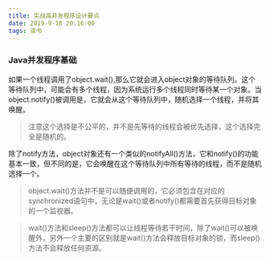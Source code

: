 ```yaml
---
title: 实战高并发程序设计要点
date: 2019-9-18 20:16:00
tags: 读书
---
```


### Java并发程序基础

如果一个线程调用了object.wait(),那么它就会进入object对象的等待队列。这个等待队列中，可能会有多个线程，因为系统运行多个线程同时等待某一个对象。当object.notify()被调用是，它就会从这个等待队列中，随机选择一个线程，并将其唤醒。
> 注意这个选择是不公平的，并不是先等待的线程会被优先选择，这个选择完全是随机的。

除了notify方法，object对象还有一个类似的notifyAll()方法，它和notify()的功能基本一致，但不同的是，它会唤醒在这个等待队列中所有等待的线程，而不是随机选择一个。

> object.wait()方法并不是可以随便调用的，它必须包含在对应的synchronized语句中，无论是wait()或者notify()都需要首先获得目标对象的一个监视器。

> wait()方法和sleep()方法都可以让线程等待若干时间，除了wait()可以被唤醒外，另外一个主要的区别就是wait()方法会释放目标对象的锁，而sleep()方法不会释放任何资源。

